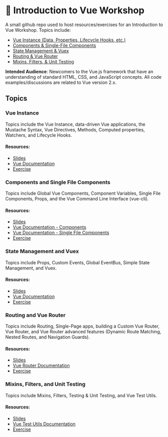 # 🚀 Introduction to Vue Workshop

A small github repo used to host resources/exercises for an Introduction to Vue Workshop. Topics include:

* [Vue Instance (Data, Properties, Lifecycle Hooks, etc.)](#vue-instance)
* [Components & Single-File Components](#components-and-single-file-components)
* [State Management & Vuex](#state-management-and-vuex)
* [Routing & Vue Router](#routing-and-vue-router)
* [Mixins, Filters, & Unit Testing](#mixins-filters-and-unit-testing)

__Intended Audience__: Newcomers to the Vue.js framework that have an understanding of standard HTML, CSS, and JavaScript concepts. All code examples/discussions are related to Vue version 2.x.

## Topics

### Vue Instance

Topics include the Vue Instance, data-driven Vue applications, the Mustache Syntax, Vue Directives, Methods, Computed properties, Watchers, and Lifecycle Hooks.

#### Resources:

* [Slides](https://slides.com/djirdehh/intro_to_vue_02)
* [Vue Documentation](https://vuejs.org/v2/guide/instance.html)
* [Exercise](https://github.com/djirdehh/intro-to-vue-workshop/tree/master/02-vue-instance/exercise)

### Components and Single File Components

Topics include Global Vue Components, Component Variables, Single File Components, Props, and the Vue Command Line Interface (vue-cli).

#### Resources:

* [Slides](https://slides.com/djirdehh/intro_to_vue_02-2)
* [Vue Documentation - Components](https://vuejs.org/v2/guide/components.html)
* [Vue Documentation - Single File Components](https://vuejs.org/v2/guide/single-file-components.html)
* [Exercise](https://github.com/djirdehh/intro-to-vue-workshop/tree/master/03-components-and-single-file-components/exercise)

### State Management and Vuex

Topics include Props, Custom Events, Global EventBus, Simple State Management, and Vuex.

#### Resources:

* [Slides](https://slides.com/djirdehh/intro_to_vue_01-1-3)
* [Vue Documentation](https://vuejs.org/v2/guide/state-management.html)
* [Exercise](https://github.com/djirdehh/intro-to-vue-workshop/tree/master/04-state-management-and-vuex/exercise)

### Routing and Vue Router

Topics include Routing, Single-Page apps, building a Custom Vue Router, Vue Router, and Vue Router advanced features (Dynamic Route Matching, Nested Routes, and Navigation Guards).

#### Resources:

* [Slides](https://slides.com/djirdehh/intro_to_vue_02-2-4)
* [Vue Router Documentation](https://router.vuejs.org/)
* [Exercise](https://github.com/djirdehh/intro-to-vue-workshop/tree/master/05-routing/exercise)

### Mixins, Filters, and Unit Testing

Topics include Mixins, Filters, Testing & Unit Testing, and Vue Test Utils.

#### Resources:

* [Slides](https://slides.com/djirdehh/intro_to_vue_01-1-3-5)
* [Vue Test Utils Documentation](https://vue-test-utils.vuejs.org/)
* [Exercise](https://github.com/djirdehh/intro-to-vue-workshop/tree/master/06-mixins-filters-and-testing/exercise)
